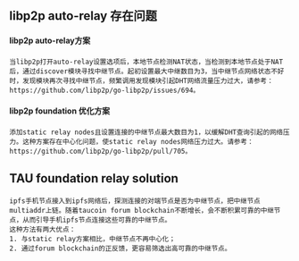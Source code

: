## libp2p auto-relay 存在问题
 
#### libp2p auto-relay方案
    当libp2p打开auto-relay设置选项后，本地节点检测NAT状态，当检测到本地节点处于NAT后，通过discover模块寻找中继节点。起初设置最大中继数目为3，当中继节点网络状态不好时，发现模块再次寻找中继节点，频繁调用发现模块引起DHT网络流量压力过大，请参考：https://github.com/libp2p/go-libp2p/issues/694。

#### libp2p foundation 优化方案
    添加static relay nodes且设置连接的中继节点最大数目为1，以缓解DHT查询引起的网络压力。这种方案存在中心化问题，使static relay nodes网络压力过大。请参考：https://github.com/libp2p/go-libp2p/pull/705。


## TAU foundation relay solution

    ipfs手机节点接入到ipfs网络后，探测连接的对端节点是否为中继节点，把中继节点multiaddr上链。随着taucoin forum blockchain不断增长，会不断积累可靠的中继节点，从而引导手机ipfs节点连接这些可靠的中继节点。
    这种方法有两大优点：
    1. 与static relay方案相比，中继节点不再中心化；
    2. 通过forum blockchain的正反馈，更容易筛选出高可靠的中继节点。